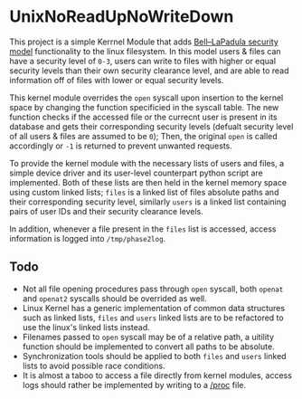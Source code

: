# UnixNoReadUpNoWriteDown
This project is a simple Kerrnel Module that adds [Bell–LaPadula security model](https://en.wikipedia.org/wiki/Bell%E2%80%93LaPadula_model) functionality to the linux filesystem. In this model users & files can have a security level of `0-3`, users can write to files with higher or equal security levels than their own security clearance level, and are able to read information off of files with lower or equal security levels.

This kernel module overrides the `open` syscall upon insertion to the kernel space by changing the function specificied in the syscall table. The new function checks if the accessed file or the currecnt user is present in its database and gets their corresponding security levels (defualt security level of all users & files are assumed to be `0`); Then, the original `open` is called accordingly or `-1` is returned to prevent unwanted requests.

To provide the kernel module with the necessary lists of users and files, a simple device driver and its user-level counterpart python script are implemented. Both of these lists are then held in the kernel memory space using custom linked lists; `files` is a linked list of files absolute paths and their corresponding security level, similarly `users` is a linked list containing pairs of user IDs and their security clearance levels.

In addition, whenever a file present in the `files` list is accessed, access information is logged into `/tmp/phase2log`.

## Todo
* Not all file opening procedures pass through `open` syscall, both `openat` and `openat2` syscalls should be overrided as well.
* Linux Kernel has a generic implementation of common data structures such as linked lists, `files` and `users` linked lists are to be refactored to use the linux's linked lists instead.
* Filenames passed to `open` syscall may be of a relative path, a uitility function should be implemented to convert all paths to be absolute.
* Synchronization tools should be applied to both `files` and `users` linked lists to avoid possible race conditions.
* It is almost a taboo to access a file directly from kernel modules, access logs should rather be implemented by writing to a [/proc](https://www.linuxtopia.org/online_books/Linux_Kernel_Module_Programming_Guide/x773.html) file.
